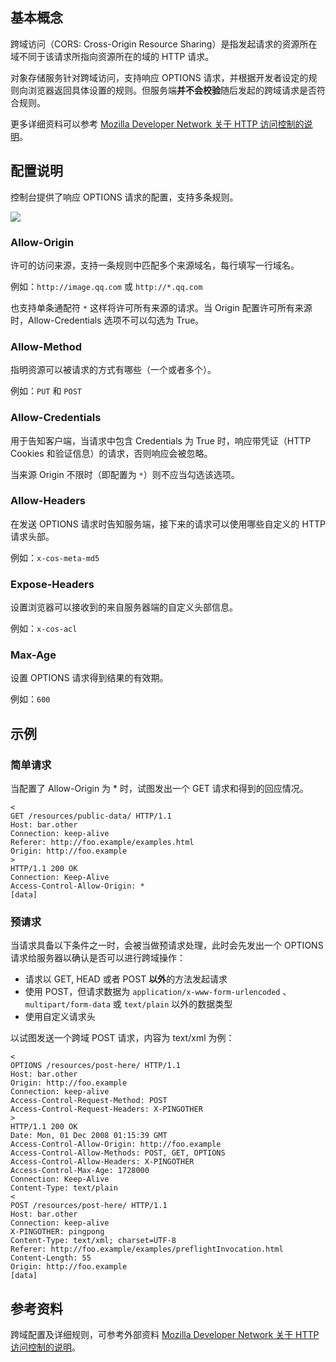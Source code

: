 ## 基本概念

跨域访问（CORS: Cross-Origin Resource Sharing）是指发起请求的资源所在域不同于该请求所指向资源所在的域的 HTTP 请求。

对象存储服务针对跨域访问，支持响应 OPTIONS 请求，并根据开发者设定的规则向浏览器返回具体设置的规则。但服务端**并不会校验**随后发起的跨域请求是否符合规则。

更多详细资料可以参考 [Mozilla Developer Network 关于 HTTP 访问控制的说明](https://developer.mozilla.org/zh-CN/docs/Web/HTTP/Access_control_CORS)。

## 配置说明

控制台提供了响应 OPTIONS 请求的配置，支持多条规则。

![](http://imgcache.tce.fsphere.cn/image/mccdn.qcloud.com/static/img/1c81e76fb6bb7bf350777e99e525a232/image.jpg)

### Allow-Origin

许可的访问来源，支持一条规则中匹配多个来源域名，每行填写一行域名。

例如：`http://image.qq.com` 或 `http://*.qq.com`

也支持单条通配符 `*` 这样将许可所有来源的请求。当 Origin 配置许可所有来源时，Allow-Credentials 选项不可以勾选为 True。

### Allow-Method

指明资源可以被请求的方式有哪些（一个或者多个）。

例如：`PUT` 和 `POST`

### Allow-Credentials

用于告知客户端，当请求中包含 Credentials 为 True 时，响应带凭证（HTTP Cookies 和验证信息）的请求，否则响应会被忽略。

当来源 Origin 不限时（即配置为 `*`）则不应当勾选该选项。

### Allow-Headers

在发送 OPTIONS 请求时告知服务端，接下来的请求可以使用哪些自定义的 HTTP 请求头部。

例如：`x-cos-meta-md5`

### Expose-Headers

设置浏览器可以接收到的来自服务器端的自定义头部信息。

例如：`x-cos-acl`

### Max-Age

设置 OPTIONS 请求得到结果的有效期。

例如：`600`

## 示例

### 简单请求

当配置了 Allow-Origin 为 * 时，试图发出一个 GET 请求和得到的回应情况。

```http
<
GET /resources/public-data/ HTTP/1.1
Host: bar.other
Connection: keep-alive
Referer: http://foo.example/examples.html
Origin: http://foo.example
>
HTTP/1.1 200 OK
Connection: Keep-Alive
Access-Control-Allow-Origin: *
[data]
```

### 预请求

当请求具备以下条件之一时，会被当做预请求处理，此时会先发出一个 OPTIONS 请求给服务器以确认是否可以进行跨域操作：

- 请求以 GET, HEAD 或者 POST **以外**的方法发起请求
- 使用 POST，但请求数据为 `application/x-www-form-urlencoded` 、`multipart/form-data` 或 `text/plain` 以外的数据类型
- 使用自定义请求头

以试图发送一个跨域 POST 请求，内容为 text/xml 为例：

```http
<
OPTIONS /resources/post-here/ HTTP/1.1
Host: bar.other
Origin: http://foo.example
Connection: keep-alive
Access-Control-Request-Method: POST
Access-Control-Request-Headers: X-PINGOTHER
>
HTTP/1.1 200 OK
Date: Mon, 01 Dec 2008 01:15:39 GMT
Access-Control-Allow-Origin: http://foo.example
Access-Control-Allow-Methods: POST, GET, OPTIONS
Access-Control-Allow-Headers: X-PINGOTHER
Access-Control-Max-Age: 1728000
Connection: Keep-Alive
Content-Type: text/plain
<
POST /resources/post-here/ HTTP/1.1
Host: bar.other
Connection: keep-alive
X-PINGOTHER: pingpong
Content-Type: text/xml; charset=UTF-8
Referer: http://foo.example/examples/preflightInvocation.html
Content-Length: 55
Origin: http://foo.example
[data]
```

## 参考资料

跨域配置及详细规则，可参考外部资料 [Mozilla Developer Network 关于 HTTP 访问控制的说明](https://developer.mozilla.org/zh-CN/docs/Web/HTTP/Access_control_CORS)。